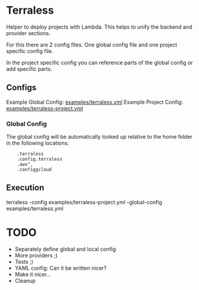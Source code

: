 # Terraless

Helper to deploy projects with Lambda. This helps to unify the backend and provider sections.

For this there are 2 config files. One global config file and one project specific config file.

In the project specific config you can reference parts of the global config or add specific parts.

## Configs

Example Global Config: [examples/terraless.yml](examples/terraless.yml)
Example Project Config: [examples/terraless-project.yml](examples/terraless-project.yml)

### Global Config

The global config will be automatically looked up relative to the home folder in the following locations:

		.terraless
		.config.terraless
		.aws",
		.configgcloud

## Execution

terraless -config examples/terraless-project.yml -global-config examples/terraless.yml

# TODO

* Separately define global and local config
* More providers ;)
* Tests ;)
* YAML config: Can it be written nicer?
* Make it nicer...
* Cleanup

